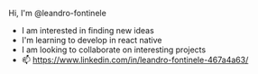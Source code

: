 Hi, I'm @leandro-fontinele
- I am interested in finding new ideas
- I'm learning to develop in react native
- I am looking to collaborate on interesting projects
- 📫 https://www.linkedin.com/in/leandro-fontinele-467a4a63/

<!---
leandro-fontinele/leandro-fontinele is a ✨ special ✨ repository because its `README.md` (this file) appears on your GitHub profile.
You can click the Preview link to take a look at your changes.
--->
